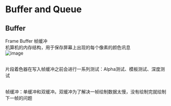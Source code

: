 # Buffer and Queue

## Buffer

Frame Buffer 帧缓冲
<br>机算机的内存结构，用于保存屏幕上出现的每个像素的颜色讯息
<br>![image](https://user-images.githubusercontent.com/74708198/224555945-a11dd500-b4c9-4a25-aa5a-77fa61443814.png)





<br>片段着色器在写入帧缓冲之前会进行一系列测试：Alpha测试、模板测试、深度测试

<br>帧缓冲：单缓冲和双缓冲。双缓冲为了解决一帧绘制数据太慢，没有绘制完就绘制下一帧的问题
